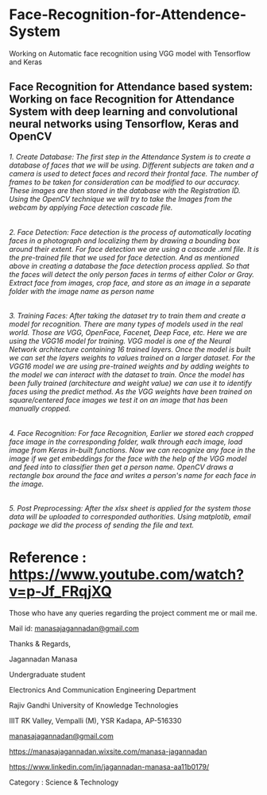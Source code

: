 # Face-Recognition-for-Attendence-System
Working on Automatic face recognition using VGG model with Tensorflow and Keras
## Face Recognition for Attendance based system: Working on face Recognition for Attendance System with deep learning and convolutional neural networks using Tensorflow, Keras and OpenCV

###### 1. Create Database: The first step in the Attendance System is to create a database of faces that we will be using. Different subjects are taken and a camera is used to detect faces and record their frontal face. The number of frames to be taken for consideration can be modified to our accuracy. These images are then stored in the database with the Registration ID. Using the OpenCV technique we will try to take the Images from the webcam by applying Face detection cascade file. 

###### 2. Face Detection: Face detection is the process of automatically locating faces in a photograph and localizing them by drawing a bounding box around their extent. For face detection we are using a cascade .xml file. It is the pre-trained file that we used for face detection. And as mentioned above in creating a database the face detection process applied. So that the faces will detect the only person faces in terms of either Color or Gray. Extract face from images, crop face, and store as an image in a separate folder with the image name as person name

###### 3. Training Faces: After taking the dataset try to train them and create a model for recognition. There are many types of models used in the real world. Those are VGG, OpenFace, Facenet, Deep Face, etc. Here we are using the VGG16 model for training. VGG model is one of the Neural Network architecture containing 16 trained layers. Once the model is built we can set the layers weights to values trained on a larger dataset. For the VGG16 model we are using pre-trained weights and by adding weights to the model we can interact with the dataset to train. Once the model has been fully trained (architecture and weight value) we can use it to identify faces using the predict method. As the VGG weights have been trained on square/centered face images we test it on an image that has been manually cropped.

###### 4. Face Recognition: For face Recognition, Earlier we stored each cropped face image in the corresponding folder, walk through each image, load image from Keras in-built functions. Now we can recognize any face in the image if we get embeddings for the face with the help of the VGG model and feed into to classifier then get a person name. OpenCV draws a rectangle box around the face and writes a person's name for each face in the image.

###### 5. Post Preprocessing: After the xlsx sheet is applied for the system those data will be uploaded to corresponded authorities. Using matplotib, email package we did the process of sending the file and text.

# Reference : https://www.youtube.com/watch?v=p-Jf_FRqjXQ


Those who have any queries regarding the project comment me or mail me.

Mail id: manasajagannadan@gmail.com

Thanks & Regards,

Jagannadan Manasa

Undergraduate student

Electronics And Communication Engineering Department

Rajiv Gandhi University of Knowledge Technologies

IIIT RK Valley, Vempalli (M), YSR Kadapa, AP-516330

manasajagannadan@gmail.com

https://manasajagannadan.wixsite.com/manasa-jagannadan

https://www.linkedin.com/in/jagannadan-manasa-aa11b0179/

Category : Science & Technology
